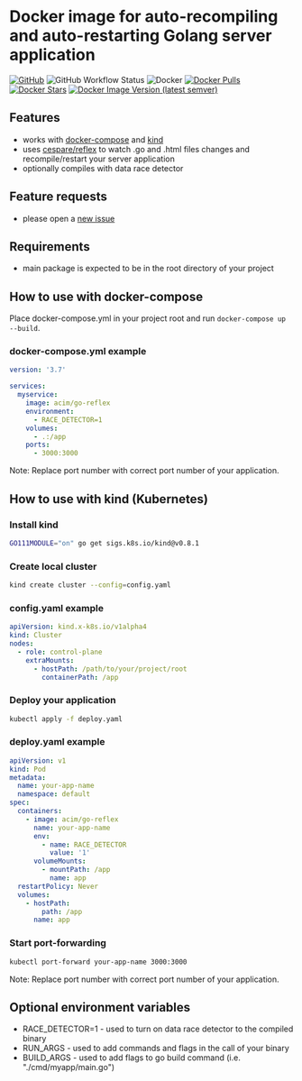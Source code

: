 # Docker image for auto-recompiling and auto-restarting Golang server application

[![GitHub](https://img.shields.io/github/license/acim/go-reflex)](LICENSE)
![GitHub Workflow Status](https://img.shields.io/github/workflow/status/acim/go-reflex/Docker)
![Docker](https://github.com/acim/go-reflex/workflows/Docker/badge.svg)
[![Docker Pulls](https://img.shields.io/docker/pulls/acim/go-reflex?logo=docker&label=pulls)](https://hub.docker.com/r/acim/go-reflex)
[![Docker Stars](https://img.shields.io/docker/stars/acim/go-reflex?logo=docker&label=stars)](https://hub.docker.com/r/acim/go-reflex)
[![Docker Image Version (latest semver)](https://img.shields.io/docker/v/acim/go-reflex?logo=docker&label=semver)](https://hub.docker.com/r/acim/go-reflex/tags?page=1&ordering=last_updated)

## Features

- works with [docker-compose](https://github.com/docker/compose) and [kind](https://github.com/kubernetes-sigs/kind)
- uses [cespare/reflex](https://github.com/cespare/reflex) to watch .go and .html files changes and recompile/restart your server application
- optionally compiles with data race detector

## Feature requests

- please open a [new issue](https://github.com/acim/go-reflex/issues/new)

## Requirements

- main package is expected to be in the root directory of your project

## How to use with docker-compose

Place docker-compose.yml in your project root and run `docker-compose up --build`.

### docker-compose.yml example

```yaml
version: '3.7'

services:
  myservice:
    image: acim/go-reflex
    environment:
      - RACE_DETECTOR=1
    volumes:
      - .:/app
    ports:
      - 3000:3000
```

Note: Replace port number with correct port number of your application.

## How to use with kind (Kubernetes)

### Install kind

```sh
GO111MODULE="on" go get sigs.k8s.io/kind@v0.8.1
```

### Create local cluster

```sh
kind create cluster --config=config.yaml
```

### config.yaml example

```yaml
apiVersion: kind.x-k8s.io/v1alpha4
kind: Cluster
nodes:
  - role: control-plane
    extraMounts:
      - hostPath: /path/to/your/project/root
        containerPath: /app
```

### Deploy your application

```sh
kubectl apply -f deploy.yaml
```

### deploy.yaml example

```yaml
apiVersion: v1
kind: Pod
metadata:
  name: your-app-name
  namespace: default
spec:
  containers:
    - image: acim/go-reflex
      name: your-app-name
      env:
        - name: RACE_DETECTOR
          value: '1'
      volumeMounts:
        - mountPath: /app
          name: app
  restartPolicy: Never
  volumes:
    - hostPath:
        path: /app
      name: app
```

### Start port-forwarding

```sh
kubectl port-forward your-app-name 3000:3000
```

Note: Replace port number with correct port number of your application.

## Optional environment variables

- RACE_DETECTOR=1 - used to turn on data race detector to the compiled binary
- RUN_ARGS - used to add commands and flags in the call of your binary
- BUILD_ARGS - used to add flags to go build command (i.e. "./cmd/myapp/main.go")
